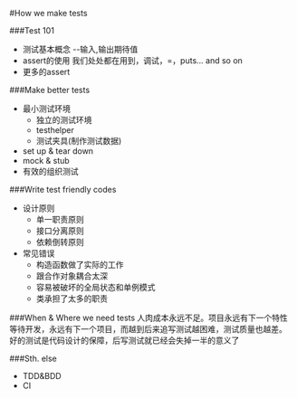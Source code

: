 #How we make tests

###Test 101
* 测试基本概念 --输入,输出期待值
* assert的使用 我们处处都在用到，调试，=，puts... and so on
* 更多的assert

###Make better tests
* 最小测试环境
    * 独立的测试环境
    * testhelper
    * 测试夹具(制作测试数据)
* set up & tear down
* mock & stub
* 有效的组织测试

###Write test friendly codes
* 设计原则
    * 单一职责原则
    * 接口分离原则
    * 依赖倒转原则
* 常见错误
    * 构造函数做了实际的工作
    * 跟合作对象耦合太深
    * 容易被破坏的全局状态和单例模式
    * 类承担了太多的职责

###When & Where we need tests
人肉成本永远不足。项目永远有下一个特性等待开发，永远有下一个项目，而越到后来追写测试越困难，测试质量也越差。
好的测试是代码设计的保障，后写测试就已经会失掉一半的意义了


###Sth. else
* TDD&BDD
* CI
